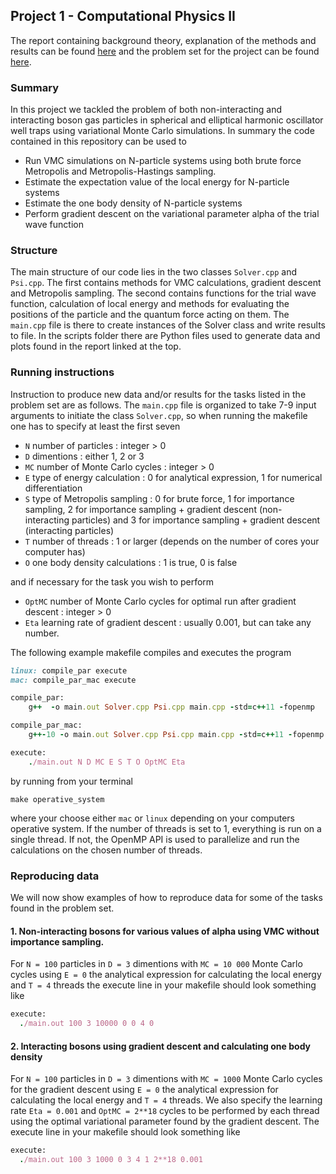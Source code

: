 ## Project 1 - Computational Physics II
The report containing background theory, explanation of the methods and results can be found [here](https://github.com/pederlh/FYS4411/blob/main/Project1/Article/Project_1___VMC_studies_of_QM_systems_NOTFIN.pdf) and the problem set for the project can be found [here](http://compphysics.github.io/ComputationalPhysics2/doc/Projects/2021/Project1/pdf/Project1.pdf).

### Summary
In this project we tackled the problem of both non-interacting and interacting boson gas particles in spherical and elliptical harmonic oscillator well traps using variational Monte Carlo simulations. In summary the code contained in this repository can be used to

- Run VMC simulations on N-particle systems using both brute force Metropolis and Metropolis-Hastings sampling.
- Estimate the expectation value of the local energy for N-particle systems
- Estimate the one body density of N-particle systems
- Perform gradient descent on the variational parameter alpha of the trial wave function

### Structure
The main structure of our code lies in the two classes `Solver.cpp` and `Psi.cpp`. The first contains methods for VMC calculations, gradient descent and Metropolis sampling. The second contains functions for the trial wave function, calculation of local energy and methods for evaluating the positions of the particle and the quantum force acting on them. The `main.cpp` file is there to create instances of the Solver class and write results to file. In the scripts folder there are Python files used to generate data and plots found in the report linked at the top.

### Running instructions
Instruction to produce new data and/or results for the tasks listed in the problem set are as follows. The `main.cpp` file is organized to take 7-9 input arguments to initiate the class `Solver.cpp`, so when running the makefile one has to specify at least the first seven
- `N` number of particles :  integer > 0
-  `D` dimentions : either 1, 2 or 3
- `MC` number of Monte Carlo cycles : integer > 0
- `E` type of energy calculation : 0 for analytical expression, 1 for numerical differentiation
- `S` type of Metropolis sampling : 0 for brute force, 1 for importance sampling, 2 for importance sampling + gradient descent (non-interacting particles) and 3 for importance sampling + gradient descent (interacting particles)
- `T` number of threads : 1 or larger (depends on the number of cores your computer has)
- `O` one body density calculations : 1 is true, 0 is false

and if necessary for the task you wish to perform
 - `OptMC` number of Monte Carlo cycles for optimal run after gradient descent : integer > 0
 - `Eta` learning rate of gradient descent : usually 0.001, but can take any number.

The following example makefile compiles and executes the program

``` Ruby
linux: compile_par execute
mac: compile_par_mac execute

compile_par:
	g++  -o main.out Solver.cpp Psi.cpp main.cpp -std=c++11 -fopenmp

compile_par_mac:
	g++-10 -o main.out Solver.cpp Psi.cpp main.cpp -std=c++11 -fopenmp

execute:
	./main.out N D MC E S T O OptMC Eta

```

by running from your terminal

```console
make operative_system
```

where your choose either `mac` or `linux` depending on your computers operative system. If the number of threads is set to 1, everything is run on a single thread. If not, the OpenMP API is used to parallelize and run the calculations on the chosen number of threads.

### Reproducing data
We will now show examples of how to reproduce data for some of the tasks found in the problem set.

#### 1. Non-interacting bosons for various values of alpha using VMC without importance sampling.
For `N = 100` particles in `D = 3` dimentions with `MC = 10 000` Monte Carlo cycles using `E = 0` the analytical expression for calculating the local energy and `T = 4` threads the execute line in your makefile should look something like

``` Ruby
execute:
  ./main.out 100 3 10000 0 0 4 0
```

#### 2. Interacting bosons using gradient descent and calculating one body density  
For `N = 100` particles in `D = 3` dimentions with `MC = 1000` Monte Carlo cycles for the gradient descent using `E = 0` the analytical expression for calculating the local energy and `T = 4` threads. We also specify the learning rate `Eta = 0.001` and `OptMC = 2**18` cycles to be performed by each thread using the optimal variational parameter found by the gradient descent. The execute line in your makefile should look something like

``` Ruby
execute:
  ./main.out 100 3 1000 0 3 4 1 2**18 0.001
```
